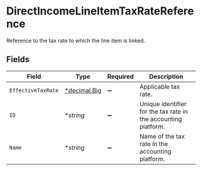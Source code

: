 # DirectIncomeLineItemTaxRateReference

Reference to the tax rate to which the line item is linked.


## Fields

| Field                                                                   | Type                                                                    | Required                                                                | Description                                                             |
| ----------------------------------------------------------------------- | ----------------------------------------------------------------------- | ----------------------------------------------------------------------- | ----------------------------------------------------------------------- |
| `EffectiveTaxRate`                                                      | [*decimal.Big](https://pkg.go.dev/github.com/ericlagergren/decimal#Big) | :heavy_minus_sign:                                                      | Applicable tax rate.                                                    |
| `ID`                                                                    | **string*                                                               | :heavy_minus_sign:                                                      | Unique identifier for the tax rate in the accounting platform.          |
| `Name`                                                                  | **string*                                                               | :heavy_minus_sign:                                                      | Name of the tax rate in the accounting platform.                        |